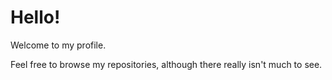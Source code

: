# Hello!

Welcome to my profile.

Feel free to browse my repositories, although there really isn't much to see.
